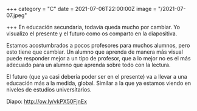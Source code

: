 +++
category = "C"
date = 2021-07-06T22:00:00Z
image = "/2021-07-07.jpeg"

+++
En educación secundaria, todavía queda mucho por cambiar. Yo visualizo el presente y el futuro como os comparto en la diapositiva.   
  
Estamos acostumbrados a pocos profesores para muchos alumnos, pero esto tiene que cambiar. Un alumno que aprenda de manera más visual puede responder mejor a un tipo de profesor, que a lo mejor no es el más adecuado para un alumno que aprenda sobre todo con la lectura.   
  
El futuro (que ya casi debería poder ser en el presente) va a llevar a una educación más a la medida, global. Similar a la que ya estamos viendo en niveles de estudios universitarios.  
  
Diapo: http://ow.ly/vkPX50FjnEx